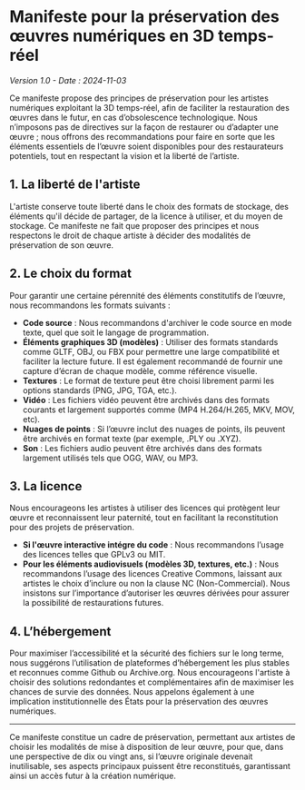 # Manifeste pour la préservation des œuvres numériques en 3D temps-réel

*Version 1.0 - Date : 2024-11-03*

Ce manifeste propose des principes de préservation pour les artistes numériques exploitant la 3D temps-réel, afin de faciliter la restauration des œuvres dans le futur, en cas d’obsolescence technologique. Nous n’imposons pas de directives sur la façon de restaurer ou d’adapter une œuvre ; nous offrons des recommandations pour faire en sorte que les éléments essentiels de l’œuvre soient disponibles pour des restaurateurs potentiels, tout en respectant la vision et la liberté de l’artiste.

## 1. La liberté de l'artiste

L'artiste conserve toute liberté dans le choix des formats de stockage, des éléments qu'il décide de partager, de la licence à utiliser, et du moyen de stockage. Ce manifeste ne fait que proposer des principes et nous respectons le droit de chaque artiste à décider des modalités de préservation de son œuvre.

## 2. Le choix du format

Pour garantir une certaine pérennité des éléments constitutifs de l’œuvre, nous recommandons les formats suivants :
   
   - **Code source** : Nous recommandons d'archiver le code source en mode texte, quel que soit le langage de programmation.
   - **Éléments graphiques 3D (modèles)** : Utiliser des formats standards comme GLTF, OBJ, ou FBX pour permettre une large compatibilité et faciliter la lecture future. Il est également recommandé de fournir une capture d’écran de chaque modèle, comme référence visuelle.
   - **Textures** : Le format de texture peut être choisi librement parmi les options standards (PNG, JPG, TGA, etc.).
   - **Vidéo** : Les fichiers vidéo peuvent être archivés dans des formats courants et largement supportés comme (MP4 H.264/H.265, MKV, MOV, etc).
   - **Nuages de points** : Si l’œuvre inclut des nuages de points, ils peuvent être archivés en format texte (par exemple, .PLY ou .XYZ).
   - **Son** : Les fichiers audio peuvent être archivés dans des formats largement utilisés tels que OGG, WAV, ou MP3.

## 3. La licence

Nous encourageons les artistes à utiliser des licences qui protègent leur œuvre et reconnaissent leur paternité, tout en facilitant la reconstitution pour des projets de préservation.

   - **Si l'œuvre interactive intégre du code** : Nous recommandons l’usage des licences telles que GPLv3 ou MIT.
   - **Pour les éléments audiovisuels (modèles 3D, textures, etc.)** : Nous recommandons l’usage des licences Creative Commons, laissant aux artistes le choix d’inclure ou non la clause NC (Non-Commercial). Nous insistons sur l’importance d’autoriser les œuvres dérivées pour assurer la possibilité de restaurations futures.

## 4. L’hébergement

Pour maximiser l’accessibilité et la sécurité des fichiers sur le long terme, nous suggérons l’utilisation de plateformes d’hébergement les plus stables et reconnues comme Github ou Archive.org.
Nous encourageons l'artiste à choisir des solutions redondantes et complémentaires afin de maximiser les chances de survie des données.
Nous appelons également à une implication institutionnelle des États pour la préservation des œuvres numériques.

---

Ce manifeste constitue un cadre de préservation, permettant aux artistes de choisir les modalités de mise à disposition de leur œuvre, pour que, dans une perspective de dix ou vingt ans, si l’œuvre originale devenait inutilisable, ses aspects principaux puissent être reconstitués, garantissant ainsi un accès futur à la création numérique.
